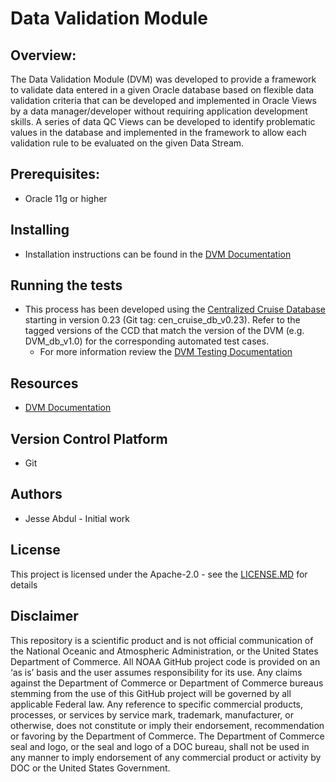 # Data Validation Module

## Overview:
The Data Validation Module (DVM) was developed to provide a framework to validate data entered in a given Oracle database based on flexible data validation criteria that can be developed and implemented in Oracle Views by a data manager/developer without requiring application development skills.  A series of data QC Views can be developed to identify problematic values in the database and implemented in the framework to allow each validation rule to be evaluated on the given Data Stream.  

## Prerequisites:
- Oracle 11g or higher

## Installing
- Installation instructions can be found in the [DVM Documentation](./docs/Data%20Validation%20Module%20Documentation.MD#database_setup)

## Running the tests
- This process has been developed using the [Centralized Cruise Database](https://gitlab.pifsc.gov/centralized-data-tools/centralized-cruise-database) starting in version 0.23 (Git tag: cen_cruise_db_v0.23). Refer to the tagged versions of the CCD that match the version of the DVM (e.g. DVM_db_v1.0) for the corresponding automated test cases.
	- For more information review the [DVM Testing Documentation](https://gitlab.pifsc.gov/centralized-data-tools/centralized-cruise-database/-/blob/master/docs/packages/CDVM/test%20cases/CDVM%20Testing%20Documentation.md)

## Resources
- [DVM Documentation](./docs/Data%20Validation%20Module%20Documentation.MD)

## Version Control Platform
- Git

## Authors
- Jesse Abdul - Initial work

## License
This project is licensed under the Apache-2.0 - see the [LICENSE.MD](./LICENSE.MD) for details

## Disclaimer
This repository is a scientific product and is not official communication of the National Oceanic and Atmospheric Administration, or the United States Department of Commerce. All NOAA GitHub project code is provided on an ‘as is’ basis and the user assumes responsibility for its use. Any claims against the Department of Commerce or Department of Commerce bureaus stemming from the use of this GitHub project will be governed by all applicable Federal law. Any reference to specific commercial products, processes, or services by service mark, trademark, manufacturer, or otherwise, does not constitute or imply their endorsement, recommendation or favoring by the Department of Commerce. The Department of Commerce seal and logo, or the seal and logo of a DOC bureau, shall not be used in any manner to imply endorsement of any commercial product or activity by DOC or the United States Government.
